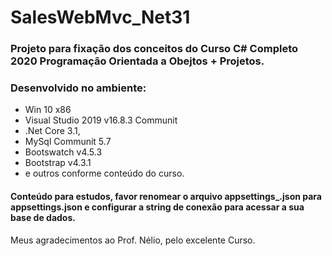 # SalesWebMvc_Net31

### Projeto para fixação dos conceitos do Curso C# Completo 2020 Programação Orientada a Obejtos + Projetos.

### Desenvolvido no ambiente:
- Win 10 x86
- Visual Studio 2019 v16.8.3 Communit
- .Net Core 3.1, 
- MySql Communit 5.7
- Bootswatch v4.5.3
- Bootstrap v4.3.1
- e outros conforme conteúdo do curso.

#### Conteúdo para estudos, favor renomear o arquivo appsettings_.json para appsettings.json e configurar a string de conexão para acessar a sua base de dados.

Meus agradecimentos ao Prof. Nélio, pelo excelente Curso.

